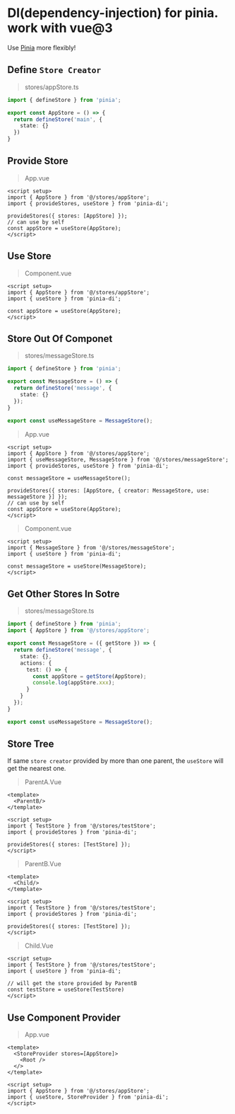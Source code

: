 # DI(dependency-injection) for pinia. work with vue@3

Use [Pinia](https://github.com/vuejs/pinia) more flexibly!

## Define `Store Creator`

> stores/appStore.ts
```ts
import { defineStore } from 'pinia';

export const AppStore = () => {
  return defineStore('main', {
    state: {}
  })
}
```

## Provide Store

> App.vue
```vue
<script setup>
import { AppStore } from '@/stores/appStore';
import { provideStores, useStore } from 'pinia-di';

provideStores({ stores: [AppStore] });
// can use by self
const appStore = useStore(AppStore);
</script>
```

## Use Store

> Component.vue
```vue
<script setup>
import { AppStore } from '@/stores/appStore';
import { useStore } from 'pinia-di';

const appStore = useStore(AppStore);
</script>
```

## Store Out Of Componet

> stores/messageStore.ts
```ts
import { defineStore } from 'pinia';

export const MessageStore = () => {
  return defineStore('message', {
    state: {}
  });
}

export const useMessageStore = MessageStore();
```

> App.vue
```vue
<script setup>
import { AppStore } from '@/stores/appStore';
import { useMessageStore, MessageStore } from '@/stores/messageStore';
import { provideStores, useStore } from 'pinia-di';

const messageStore = useMessageStore();

provideStores({ stores: [AppStore, { creator: MessageStore, use: messageStore }] });
// can use by self
const appStore = useStore(AppStore);
</script>
```

> Component.vue
```vue
<script setup>
import { MessageStore } from '@/stores/messageStore';
import { useStore } from 'pinia-di';

const messageStore = useStore(MessageStore);
</script>
```

## Get Other Stores In Sotre

> stores/messageStore.ts
```ts
import { defineStore } from 'pinia';
import { AppStore } from '@/stores/appStore';

export const MessageStore = ({ getStore }) => {
  return defineStore('message', {
    state: {},
    actions: {
      test: () => {
        const appStore = getStore(AppStore);
        console.log(appStore.xxx);
      }
    }
  });
}

export const useMessageStore = MessageStore();
```

## Store Tree

If same `store creator` provided by more than one parent, the `useStore` will get the nearest one.

> ParentA.Vue
```vue
<template>
  <ParentB/>
</template>

<script setup>
import { TestStore } from '@/stores/testStore';
import { provideStores } from 'pinia-di';

provideStores({ stores: [TestStore] });
</script>
```

> ParentB.Vue
```vue
<template>
  <Child/>
</template>

<script setup>
import { TestStore } from '@/stores/testStore';
import { provideStores } from 'pinia-di';

provideStores({ stores: [TestStore] });
</script>
```

> Child.Vue
```vue
<script setup>
import { TestStore } from '@/stores/testStore';
import { useStore } from 'pinia-di';

// will get the store provided by ParentB
const testStore = useStore(TestStore)
</script>
```

## Use Component Provider

> App.vue
```vue
<template>
  <StoreProvider stores=[AppStore]>
    <Root />
  </> 
</template>

<script setup>
import { AppStore } from '@/stores/appStore';
import { useStore, StoreProvider } from 'pinia-di';
</script>
```